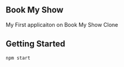 ## Book My Show

My First applicaiton on Book My Show Clone


## Getting Started

```bash
npm start
```
